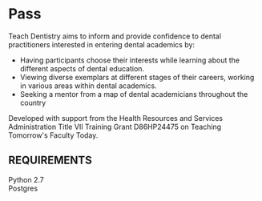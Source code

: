 Pass
==========

Teach Dentistry aims to inform and provide confidence to dental practitioners interested in entering dental academics by:

* Having participants choose their interests while learning about the different aspects of dental education.
* Viewing diverse exemplars at different stages of their careers, working in various areas within dental academics.
* Seeking a mentor from a map of dental academicians throughout the country

Developed with support from the Health Resources and Services Administration Title VII Training Grant D86HP24475 on Teaching Tomorrow's Faculty Today.

REQUIREMENTS
------------
Python 2.7  
Postgres  
